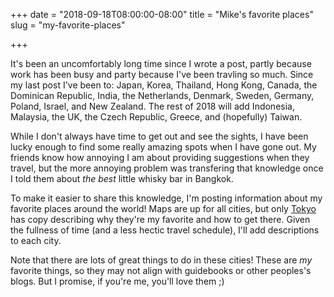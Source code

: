 +++
date = "2018-09-18T08:00:00-08:00"
title = "Mike's favorite places"
slug = "my-favorite-places"

+++

It's been an uncomfortably long time since I wrote a post, partly because work
has been busy and party because I've been travling so much. Since my last post
I've been to: Japan, Korea, Thailand, Hong Kong, Canada, the Dominican Republic,
India, the Netherlands, Denmark, Sweden, Germany, Poland, Israel, and New
Zealand. The rest of 2018 will add Indonesia, Malaysia, the UK, the Czech
Republic, Greece, and (hopefully) Taiwan.

While I don't always have time to get out and see the sights, I have been lucky
enough to find some really amazing spots when I have gone out. My friends know
how annoying I am about providing suggestions when they travel, but the more
annoying problem was transfering that knowledge once I told them about
*the best* little whisky bar in Bangkok.

To make it easier to share this knowledge, I'm posting information about my
favorite places around the world! Maps are up for all cities, but only
[Tokyo](/cities/tokyo) has copy describing why they're my favorite and how to
get there. Given the fullness of time (and a less hectic travel schedule), I'll
add descriptions to each city.

Note that there are lots of great things to do in these cities! These are *my*
favorite things, so they may not align with guidebooks or other peoples's blogs.
But I promise, if you're me, you'll love them ;)